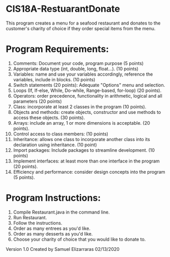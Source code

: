 # CIS18A-RestuarantDonate

This program creates a menu for a seafood restaurant and donates to the customer's charity of choice if they order special items from the menu.

# Program Requirements:
1. Comments: Document your code, program purpose (5 points)
2. Appropriate data type (int, double, long, float…). (10 points)
3. Variables: name and use your variables accordingly, reference the variables, include in blocks. (10 points)
4. Switch statements (20 points): 
    Adequate "Options" menu and selection. 
5. Loops (If, If-else, While, Do-while, Range-based, for-loop) (20 points).
6. Operators: order precedence, functionality in arithmetic, logical and all parameters (20 points)
7. Class: incorporate at least 2 classes in the program (10 points).
8. Objects and methods: create objects, constructor and use methods to access these objects. (30 points).
9. Arrays: include an array, 1 or more dimensions is acceptable. (20 points).
10. Control access to class members: (10 points)
11. Inheritance: allows one class to incorporate another class into its declaration using inheritance. (10 point)
12. Import packages: Include packages to streamline development. (10 points)
13. Implement interfaces: at least more than one interface in the program (20 points).
14. Efficiency and performance: consider design concepts into the program (5 points).

# Program Instructions:
1. Compile Restaurant.java in the command line.
2. Run Restaurant.
3. Follow the instructions.
4. Order as many entrees as you'd like.
5. Order as many desserts as you'd like.
6. Choose your charity of choice that you would like to donate to.


Version 1.0
Created by Samuel Elizarraras
02/13/2020
